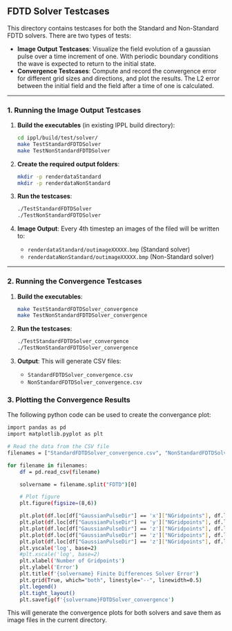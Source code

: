 ## FDTD Solver Testcases

This directory contains testcases for both the Standard and Non-Standard FDTD solvers. There are two types of tests:

- **Image Output Testcases**: Visualize the field evolution of a gaussian pulse over a time increment of one. With periodic boundary conditions the wave is expected to return to the initial state.
- **Convergence Testcases**: Compute and record the convergence error for different grid sizes and directions, and plot the results. The L2 error between the initial field and the field after a time of one is calculated.

---

### 1. Running the Image Output Testcases

1. **Build the executables** (in existing IPPL build directory):
   ```bash
   cd ippl/build/test/solver/
   make TestStandardFDTDSolver
   make TestNonStandardFDTDSolver
   ```

2. **Create the required output folders**:
   ```bash
   mkdir -p renderdataStandard
   mkdir -p renderdataNonStandard
   ```

3. **Run the testcases**:
   ```bash
   ./TestStandardFDTDSolver
   ./TestNonStandardFDTDSolver
   ```

4. **Image Output**:
   Every 4th timestep an images of the filed will be written to:
    - `renderdataStandard/outimageXXXXX.bmp` (Standard solver)
    - `renderdataNonStandard/outimageXXXXX.bmp` (Non-Standard solver)

---

### 2. Running the Convergence Testcases

1. **Build the executables**:
   ```bash
   make TestStandardFDTDSolver_convergence
   make TestNonStandardFDTDSolver_convergence
   ```

2. **Run the testcases**:
   ```bash
   ./TestStandardFDTDSolver_convergence
   ./TestNonStandardFDTDSolver_convergence
   ```

3. **Output**:
   This will generate CSV files:
    - `StandardFDTDSolver_convergence.csv`
    - `NonStandardFDTDSolver_convergence.csv`

### 3. Plotting the Convergence Results

The following python code can be used to create the convergance plot:

```bash
import pandas as pd
import matplotlib.pyplot as plt

# Read the data from the CSV file
filenames = ["StandardFDTDSolver_convergence.csv", "NonStandardFDTDSolver_convergence.csv"]

for filename in filenames:
    df = pd.read_csv(filename)

    solvername = filename.split("FDTD")[0]

    # Plot figure
    plt.figure(figsize=(8,6))

    plt.plot(df.loc[df["GaussianPulseDir"] == 'x']["NGridpoints"], df.loc[df["GaussianPulseDir"] == 'x']["ConverganceError"], 'b-', label='L_2 error for x wave')
    plt.plot(df.loc[df["GaussianPulseDir"] == 'y']["NGridpoints"], df.loc[df["GaussianPulseDir"] == 'y']["ConverganceError"], 'c--',  label='L_2 error for y wave')
    plt.plot(df.loc[df["GaussianPulseDir"] == 'z']["NGridpoints"], df.loc[df["GaussianPulseDir"] == 'z']["ConverganceError"], 'm:', label='L_2 error for z wave')
    plt.plot(df.loc[df["GaussianPulseDir"] == 'z']["NGridpoints"], df.loc[df["GaussianPulseDir"] == 'z']["NGridpoints"].astype(float)**(-2) * 2*max(df["ConverganceError"]), 'k-', linewidth=0.5, label=r'O($\Delta x^{2}$)')
    plt.plot(df.loc[df["GaussianPulseDir"] == 'z']["NGridpoints"], df.loc[df["GaussianPulseDir"] == 'z']["NGridpoints"].astype(float)**(-1) * 2*max(df["ConverganceError"]), 'k--', linewidth=0.5, label=r'O($\Delta x$)')
    plt.yscale('log', base=2)
    #plt.xscale('log', base=2)
    plt.xlabel('Number of Gridpoints')
    plt.ylabel('Error')
    plt.title(f'{solvername} Finite Differences Solver Error')
    plt.grid(True, which="both", linestyle="--", linewidth=0.5)
    plt.legend()
    plt.tight_layout()
    plt.savefig(f'{solvername}FDTDSolver_convergence')
```

This will generate the convergence plots for both solvers and save them as image files in the current directory.
